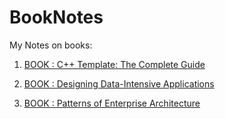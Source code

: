 # BookNotes
My Notes on books:
1. [BOOK : C++ Template: The Complete Guide ](C++%20Template%20-%20The%20Complete%20Guide/C++%20Templates%20-%20The%20Complete%20Guide.md)

2. [BOOK : Designing Data-Intensive Applications ](Designing%20Data-Intensive%20Applications/Designing%20Data-Intensive%20Applications.md)

3. [BOOK : Patterns of Enterprise Architecture](./Patterns%20of%20Enterprise%20Architecture/PatternsOfEnterpriseArchitecture.md)


